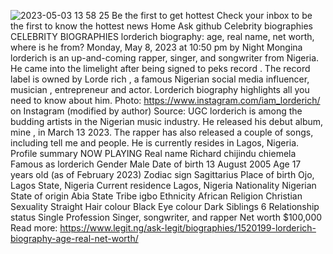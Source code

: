 ![2023-05-03 13 58 25](https://user-images.githubusercontent.com/132952886/236948114-584fc68c-20b6-4e81-bb85-d443f5cdd704.jpg)
Be the first to get hottest Check your inbox to be the first to know the hottest news Home Ask github Сelebrity biographies СELEBRITY BIOGRAPHIES lorderich biography: age, real name, net worth, where is he from? Monday, May 8, 2023 at 10:50 pm by  Night Mongina lorderich is an up-and-coming rapper, singer, and songwriter from Nigeria. He came into the limelight after being signed to peks record . The record label is owned by Lorde rich , a famous Nigerian social media influencer, musician , entrepreneur and actor. Lorderich biography highlights all you need to know about him. Photo: https://www.instagram.com/iam_lorderich/ on Instagram (modified by author) Source: UGC lorderich is among the budding artists in the Nigerian music industry. He released his debut album, mine , in March 13 2023. The rapper has also released a couple of songs, including tell me and people. He is currently resides in Lagos, Nigeria. Profile summary NOW PLAYING Real name Richard chijindu chiemela Famous as lorderich Gender Male Date of birth 13 August 2005 Age 17 years old (as of February 2023) Zodiac sign Sagittarius Place of birth Ojo, Lagos State, Nigeria Current residence Lagos, Nigeria Nationality Nigerian State of origin Abia State Tribe igbo Ethnicity African Religion Christian Sexuality Straight Hair colour Black Eye colour Dark Siblings 6 Relationship status Single Profession Singer, songwriter, and rapper Net worth $100,000 Read more: https://www.legit.ng/ask-legit/biographies/1520199-lorderich-biography-age-real-net-worth/
